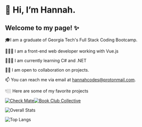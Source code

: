 # 👋 Hi, I’m Hannah.

## Welcome to my page! ✨

🎓I am a graduate of Georgia Tech's Full Stack Coding Bootcamp.

👩🏼‍💻 I am a front-end web developer working with Vue.js

👩🏼‍🏫 I am currently learning C# and .NET

🙋🏼 I am open to collaboration on projects.

📫 You can reach me via email at hannahcodes@protonmail.com.

👇🏼 Here are some of my favorite projects

[![Check Mate](https://github-readme-stats.vercel.app/api/pin/?username=hannahnmcdonald&repo=check-mate&theme=gotham)](https://github.com/hannahnmcdonald/check-mate)[![Book Club Collective](https://github-readme-stats.vercel.app/api/pin/?username=hannahnmcdonald&repo=Book-Club-Collective&theme=gotham)](https://github.com/hannahnmcdonald/Book-Club-Collective) 

  
![Overall Stats](https://github-readme-stats.vercel.app/api?username=hannahnmcdonald&count_private=false&show_icons=true&theme=gotham) 

![Top Langs](https://github-readme-stats.vercel.app/api/top-langs/?username=hannahnmcdonald&layout=compact&theme=gotham)
  








